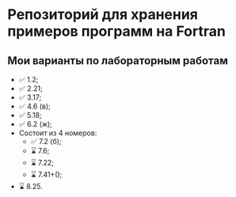 # Репозиторий для хранения примеров программ на Fortran

## Мои варианты по лабораторным работам

* ✅ 1.2;
* ✅ 2.21;
* ✅ 3.17;
* ✅ 4.6 (в);
* ✅ 5.18;
* ✅ 6.2 (ж);
* Состоит из 4 номеров:
  * ✅ 7.2 (б);
  * ⌛ 7.6;
  * ⌛ 7.22;
  * ⌛ 7.41+();
* ⌛ 8.25.

